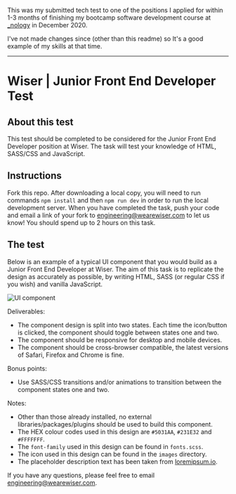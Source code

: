 This was my submitted tech test to one of the positions I applied for within 1-3 months of finishing my bootcamp software development course at [_nology](https://nology.io/) in December 2020.

I've not made changes since (other than this readme) so It's a good example of my skills at that time.

---

# Wiser | Junior Front End Developer Test

## About this test

This test should be completed to be considered for the Junior Front End Developer position at Wiser. The task will test your knowledge of HTML, SASS/CSS and JavaScript.

## Instructions

Fork this repo. After downloading a local copy, you will need to run commands `npm install` and then `npm run dev` in order to run the local development server. When you have completed the task, push your code and email a link of your fork to engineering@wearewiser.com to let us know! You should spend up to 2 hours on this task.

## The test

Below is an example of a typical UI component that you would build as a Junior Front End Developer at Wiser. The aim of this task is to replicate the design as accurately as possible, by writing HTML, SASS (or regular CSS if you wish) and vanilla JavaScript.

![UI component](src/assets/images/design.png)

Deliverables:

- The component design is split into two states. Each time the icon/button is clicked, the component should toggle between states one and two.
- The component should be responsive for desktop and mobile devices.
- The component should be cross-browser compatible, the latest versions of Safari, Firefox and Chrome is fine.

Bonus points:

- Use SASS/CSS transitions and/or animations to transition between the component states one and two.

Notes:

- Other than those already installed, no external libraries/packages/plugins should be used to build this component.
- The HEX colour codes used in this design are `#5031AA`, `#231E32` and `#FFFFFFF`.
- The `font-family` used in this design can be found in `fonts.scss`.
- The icon used in this design can be found in the `images` directory.
- The placeholder description text has been taken from [loremipsum.io](https://loremipsum.io/).

If you have any questions, please feel free to email engineering@wearewiser.com.
